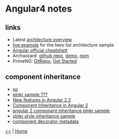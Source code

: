 # Angular4 notes

## links

- Latest [architecture overview](https://angular.io/guide/architecture#architecture-overview)
- [live example](https://embed.plnkr.co/?show=preview) for the hero list architecture sample
- [Angular official cheatshett](https://angular.io/guide/cheatsheet)
- Archwizard: [github repo](https://github.com/madoar/ng2-archwizard-demo), [demo](https://madoar.github.io/ng2-archwizard-demo/), [npm](https://www.npmjs.com/package/ng2-archwizard)
- PrimeNG: [GitRepo](https://github.com/primefaces/primeng-quickstart-webpack), [Get Started](https://www.primefaces.org/primeng/#/setup)

## component inheritance

- [so](https://stackoverflow.com/questions/36475626/how-to-extend-inherit-angular2-component)
- [plnkr sample ???](https://plnkr.co/edit/TPps03QCGQCWbX6oVKXp?p=preview)
- [New features in Angular 2.3](https://medium.com/@gerard.sans/angular-2-new-features-in-angular-2-3-f2e73f16a09e)
- [Component Inheritance in Angular 2](https://scotch.io/tutorials/component-inheritance-in-angular-2)
- [angular 2 component inheritance plnkr sample](https://embed.plnkr.co/hMgaYPVRiXMCiKBdfqHy/)
- [plnkr style inheritance sample](http://plnkr.co/edit/bWa1JmH7NaSaJffLsl0x?p=preview)
- [component decorator metadata](https://medium.com/@amcdnl/inheritance-in-angular2-components-206a167fc259)

[<<](AngularJS.md) | [Home](https://github.com/illegitimis/Tutorial/)
